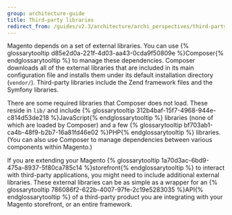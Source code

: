 ```yaml
---
group: architecture-guide
title: Third-party libraries
redirect_from: /guides/v2.3/architecture/archi_perspectives/third-party-libs.html
---
```


Magento depends on a set of external libraries. You can use {% glossarytooltip d85e2d0a-221f-4d03-aa43-0cda9f50809e %}Composer{% endglossarytooltip %} to manage these dependencies. Composer downloads all of the external libraries that are included in its main configuration file and installs them under its default installation directory (`vendor/`). Third-party libraries include the Zend framework files and the Symfony libraries.

There are some required libraries that Composer does not load. These reside in `lib/` and include {% glossarytooltip 312b4baf-15f7-4968-944e-c814d53de218 %}JavaScript{% endglossarytooltip %} libraries (none of which are loaded by Composer) and a few {% glossarytooltip bf703ab1-ca4b-48f9-b2b7-16a81fd46e02 %}PHP{% endglossarytooltip %} libraries. (You can also use Composer to manage dependencies between various components within Magento.)

If you are extending your Magento {% glossarytooltip 1a70d3ac-6bd9-475a-8937-5f80ca785c14 %}storefront{% endglossarytooltip %} to interact with third-party applications, you might need to include additional external libraries. These external libraries can be as simple as a wrapper for an {% glossarytooltip 786086f2-622b-4007-97fe-2c19e5283035 %}API{% endglossarytooltip %} of a third-party product you are integrating with your Magento storefront, or an entire framework.

